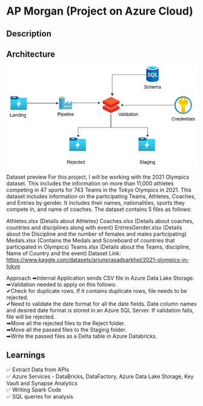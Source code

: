 # AP Morgan (Project on Azure Cloud)
## Description



## Architecture
![Alt text](Architecture.png)

Dataset preview
For this project, I will be working with the 2021 Olympics dataset. This includes the information on more than 11,000 athletes competing in 47 sports for 743 Teams in the Tokyo Olympics in 2021. This dataset includes information on the participating Teams, Athletes, Coaches, and Entries by gender. It includes their names, nationalities, sports they compete in, and name of coaches.
The dataset contains 5 files as follows:

Athletes.xlsx (Details about Athletes)
Coaches.xlsx (Details about coaches, countries and disciplines along with event)
EntriesGender.xlsx (Details about the Discipline and the number of females and males participating)
Medals.xlsx (Contains the Medals and Scoreboard of countries that participated in Olympics)
Teams.xlsx (Details about the Teams, discipline, Name of Country and the event)
Dataset Link: https://www.kaggle.com/datasets/arjunprasadsarkhel/2021-olympics-in-tokyo

Approach
➡Internal Application sends CSV file in Azure Data Lake Storage.  
➡Validation needed to apply on this follows:  
  ✔Check for duplicate rows. If it contains duplicate rows, file needs to be rejected.  
  ✔Need to validate the date format for all the date fields. Date column names and desired date format is stored in an Azure SQL Server. If validation fails, file     will be rejected.  
➡Move all the rejected files to the Reject folder.  
➡Move all the passed files to the Staging folder.  
➡Write the passed files as a Delta table in Azure Databricks.  

## Learnings
✅ Extract Data from APIs  
✅ Azure Services - DataBricks, DataFactory, Azure Data Lake Storage, Key Vault and Synapse Analytics  
✅ Writing Spark Code  
✅ SQL queries for analysis  

